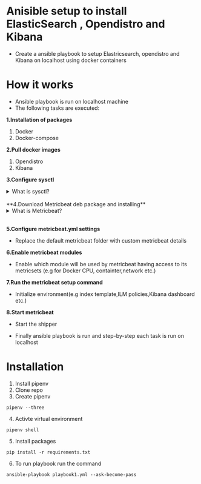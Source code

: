 # Anisible setup to install ElasticSearch , Opendistro and Kibana

- Create a ansible playbook to setup Elastricsearch, opendistro and Kibana on localhost using docker containers

# How it works
- Ansible playbook is run on localhost machine
- The following tasks are executed:

**1.Installation of packages**

 1. Docker
 2. Docker-compose

**2.Pull docker images** 
1. Opendistro
2. Kibana

**3.Configure sysctl**
<details>
<summary>What is sysctl?</summary>
<br>
    - A command used to modified default kernal behaviour. Changes can be on system reboot or at runtime.

    - The changes that will be made are increase virtual memory assigned by default to Elastic

    - More info : https://www.elastic.co/guide/en/elasticsearch/reference/current/vm-max-map-count.html
</details>
<br>
**4.Download Metricbeat deb package and installing**

<details>
<summary>What is Metricbeat?</summary>
<br>

 - A lightweight shipper you can install on yor server to periodically collects metric from the operating system and services on server.

 - Simplify collecting,parsing and visualizing infromation from key data sources (e.g. cloud platforms,containers). Based on Elastic Common Schema(ECS)

 - It then can take metrics and statistic to be used by Elasticsearch or Logstash
</details>
<br>

**5.Configure metricbeat.yml settings**
 - Replace the default metricbeat folder with custom metricbeat details

**6.Enable metricbeat modules**
 - Enable which module will be used by metricbeat having access to its metricsets (e.g for Docker CPU, containter,network etc.)

**7.Run the metricbeat setup command**
  - Initialize environment(e.g index template,ILM policies,Kibana dashboard etc.)

**8.Start metricbeat**
   - Start the shipper

- Finally ansible playbook is run and step-by-step each task is run on localhost

# Installation
1. Install pipenv
2. Clone repo
3. Create pipenv

```
pipenv --three
```

4. Activte virtual environment
```
pipenv shell
```
5. Install packages
```
pip install -r requirements.txt
```
6. To run playbook run the command 
```
ansible-playbook playbook1.yml --ask-become-pass
```